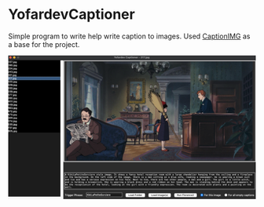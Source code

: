 # YofardevCaptioner

Simple program to write help write caption to images. Used [CaptionIMG](https://github.com/ANTONIOPSD/CaptionIMG) as a base for the project.

![1724075364478](image/README/1724075364478.png)
